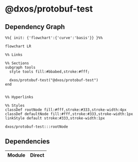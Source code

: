 # @dxos/protobuf-test



## Dependency Graph

```mermaid
%%{ init: {'flowchart':{'curve':'basis'}} }%%

flowchart LR

%% Links

%% Sections
subgraph tools
  style tools fill:#bbabed,stroke:#fff;

  dxos/protobuf-test("@dxos/protobuf-test")
end


%% Hyperlinks

%% Styles
classDef rootNode fill:#fff,stroke:#333,stroke-width:4px
classDef defaultNode fill:#fff,stroke:#333,stroke-width:1px
linkStyle default stroke:#333,stroke-width:1px

dxos/protobuf-test:::rootNode

```

## Dependencies

| Module | Direct |
|---|---|
